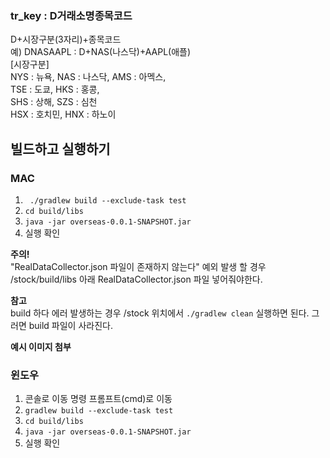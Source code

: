 ### tr_key :	D거래소명종목코드
D+시장구분(3자리)+종목코드  
예) DNASAAPL : D+NAS(나스닥)+AAPL(애플)  
[시장구분]  
NYS : 뉴욕, NAS : 나스닥, AMS : 아멕스,  
TSE : 도쿄, HKS : 홍콩,  
SHS : 상해, SZS : 심천  
HSX : 호치민, HNX : 하노이  


## 빌드하고 실행하기
### MAC
1. ` ./gradlew build --exclude-task test`
2. `cd build/libs`
3. `java -jar overseas-0.0.1-SNAPSHOT.jar`
4. 실행 확인  

**주의!**  
"RealDataCollector.json 파일이 존재하지 않는다" 예외 발생 할 경우 /stock/build/libs 아래 RealDataCollector.json 파일 넣어줘야한다.

**참고**  
build 하다 에러 발생하는 경우 /stock 위치에서 `./gradlew clean` 실행하면 된다. 그러면 build 파일이 사라진다.  

**예시 이미지 첨부** 

### 윈도우
1. 콘솔로 이동 명령 프롬프트(cmd)로 이동
2. `gradlew build --exclude-task test`
3. `cd build/libs`
4. `java -jar overseas-0.0.1-SNAPSHOT.jar`
5. 실행 확인

